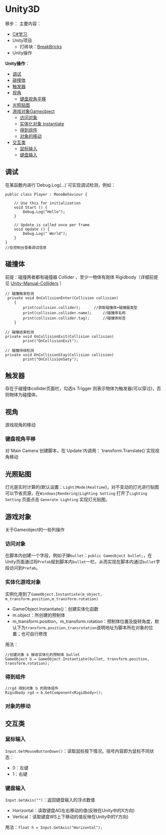 # Unity3D

移步：
主要内容：
- [C#学习](https://github.com/SouthBegonia/Codes_2018/tree/master/Unity3d/Csharp)
- Unity项目
	- 打砖块：[BreakBricks](https://github.com/SouthBegonia/Codes_2018/tree/master/Unity3d/BreakBricks) 
- Unity操作


**Unity操作**：
* [调试](#1)
* [碰撞体](#2)
* [触发器](#3)
* [视角](#4)
	* [键盘视角平移](#4.1) 
* [光照贴图](#5)
* [游戏对象Gameobject](#6)
	* [访问对象](#6.1) 
	* [实体化对象 Instantiate](#6.2) 
	* [得到组件](#6.3)
	* [对象的移动](#6.4)
* [交互类](#7)
	* [鼠标输入](#7.1)
	* [键盘输入](#7.2)	 


<h2 id="1">调试</h2>
在某函数内进行`Debug.Log(...)`可实现调试检测，例如：

```
public class Player : MonoBehaviour {

	// Use this for initialization
	void Start () {
        Debug.Log("Hello");
	}
	
	// Update is called once per frame
	void Update () {
		Debug.Log(" World");
	}
}
//在控制台查看调试信息
```

<h2 id="2">碰撞体</h2>

前提：碰撞两者都有碰撞器 Collider ，至少一物体有刚体 Rigidbody（详细前提见 [Unity-Manual-Colliders](https://docs.unity3d.com/Manual/CollidersOverview.html) ）

```
// 碰撞触发检测
 private void OnCollisionEnter(Collision collision)
    {
        print(collision.collider);		//获取碰撞体+碰撞器类型
        print(collision.collider.name);		//碰撞体名称
        print(collision.collider.tag);		//碰撞体标签
    }

// 碰撞结束检测
private void OnCollisionExit(Collision collision)
        print("OnCollisionExit");

// 碰撞持续检测
private void OnCollisionStay(Collision collision)
        print("OnCollisionSaty");
```

<h2 id="3">触发器</h2>

存在于碰撞体collider页面栏，勾选is Trigger 则表示物体为触发器(可以穿过)，否则物体为碰撞体。

<h2 id="4">视角</h2>

游戏视角的移动

<h3 id="4.1">键盘视角平移</h3>
对`Main Camera`创建脚本，在`Update`内调用：`transform.Translate()`实现视角移动

<h2 id="5">光照贴图</h2>

灯光是实时计算的(默认设置：`Light|Mode|Realtime`)，对不变动的灯光进行贴图可以节省资源，在`Windows|Rendering|Lighting Setting` 打开了`Lighting Setting` 页面点击 `Generate Lighting` 实现灯光贴图。

<h2 id="6">游戏对象</h2>

关于Gameobject的一些列操作


<h3 id="6.1">访问对象</h3>

在脚本内创建一个字段，例如子弹`bullet`：`public Gameobject bullet;`，在Unity页面通过将`Prefab`赋到脚本内`bullet`一栏，从而实现在脚本内通过`bullet`字段访问到`Prefab`。

<h3 id="6.2">实体化游戏对象</h3>

实例化用到了`GameObject.Instantiate(m_object, m_transform.position,m_transform.rotation)`
- GameObject.Instantiate()：创建实体化函数
- m.object：所创建的预制体
- m_transform.position，m_transform.rotation：预制体位置及旋转角度，默认下为`transform.position,transrotation`说明地址为脚本所在对象的位置；也可自行修改

用法：

```
//创建对象 b 接收实体化的预制体 bullet
GameObject b = GameObject.Instantiate(bullet, transform.position, transform.rotation);
```

<h3 id="6.3">得到组件</h3>

```
//rgd 得到对象 b 的刚体组件
Rigidbody rgd = b.GetComponent<Rigidbody>();
```

<h3 id="6.4">对象的移动</h3>


<h2 id="7">交互类</h2>

<h3 id="7.1">鼠标输入</h3>

`Input.GetMouseButtonDown()`：读取鼠标按下情况，括号内容即为鼠标不同状态：
- 0：左键
- 1：右键

<h3 id="7.2">键盘输入</h3>

`Input.GetAxis("")`：返回键盘输入的浮点数值
- Horizontal：读取键盘AD左右移动的值(反映在Unity中的X方向)
- Vertical：读取键盘WS上下移动的值反映在Unity中的Y方向)

用法：`float h = Input.GetAxis("Horizontal");`
